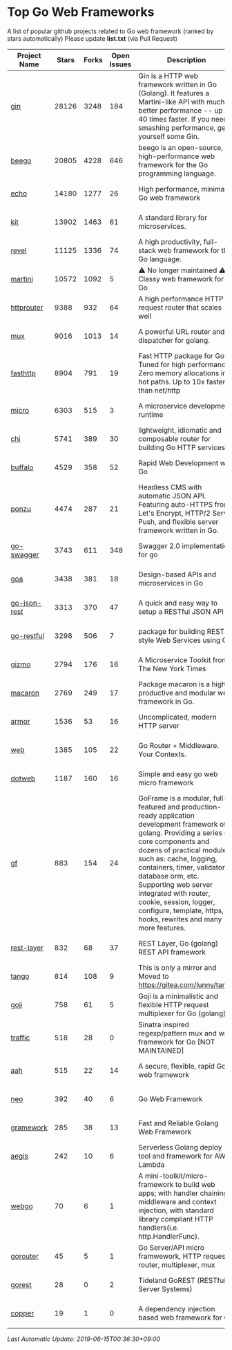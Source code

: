 # Top Go Web Frameworks
A list of popular github projects related to Go web framework (ranked by stars automatically)
Please update **list.txt** (via Pull Request)

| Project Name | Stars | Forks | Open Issues | Description | Last Commit |
| ------------ | ----- | ----- | ----------- | ----------- | ----------- |
| [gin](https://github.com/gin-gonic/gin) | 28126 | 3248 | 184 | Gin is a HTTP web framework written in Go (Golang). It features a Martini-like API with much better performance -- up to 40 times faster. If you need smashing performance, get yourself some Gin. | 2019-06-12 13:07:15 |
| [beego](https://github.com/astaxie/beego) | 20805 | 4228 | 646 | beego is an open-source, high-performance web framework for the Go programming language. | 2019-05-27 09:07:52 |
| [echo](https://github.com/labstack/echo) | 14180 | 1277 | 26 | High performance, minimalist Go web framework | 2019-06-13 20:21:03 |
| [kit](https://github.com/go-kit/kit) | 13902 | 1463 | 61 | A standard library for microservices. | 2019-06-12 16:31:20 |
| [revel](https://github.com/revel/revel) | 11125 | 1336 | 74 | A high productivity, full-stack web framework for the Go language. | 2018-10-30 13:23:52 |
| [martini](https://github.com/go-martini/martini) | 10572 | 1092 | 5 | ⚠️ No longer maintained ⚠️  Classy web framework for Go | 2017-01-21 21:58:54 |
| [httprouter](https://github.com/julienschmidt/httprouter) | 9388 | 932 | 64 | A high performance HTTP request router that scales well | 2018-10-21 22:38:31 |
| [mux](https://github.com/gorilla/mux) | 9016 | 1013 | 14 | A powerful URL router and dispatcher for golang. | 2019-05-17 00:20:44 |
| [fasthttp](https://github.com/valyala/fasthttp) | 8904 | 791 | 19 | Fast HTTP package for Go. Tuned for high performance. Zero memory allocations in hot paths. Up to 10x faster than net/http | 2019-06-14 14:07:33 |
| [micro](https://github.com/micro/micro) | 6303 | 515 | 3 | A microservice development runtime | 2019-06-12 15:12:33 |
| [chi](https://github.com/go-chi/chi) | 5741 | 389 | 30 | lightweight, idiomatic and composable router for building Go HTTP services | 2019-05-08 14:17:39 |
| [buffalo](https://github.com/gobuffalo/buffalo) | 4529 | 358 | 52 | Rapid Web Development w/ Go | 2019-06-14 14:10:43 |
| [ponzu](https://github.com/ponzu-cms/ponzu) | 4474 | 287 | 21 | Headless CMS with automatic JSON API. Featuring auto-HTTPS from Let's Encrypt, HTTP/2 Server Push, and flexible server framework written in Go. | 2019-03-25 19:08:09 |
| [go-swagger](https://github.com/go-swagger/go-swagger) | 3743 | 611 | 348 | Swagger 2.0 implementation for go | 2019-06-01 15:21:07 |
| [goa](https://github.com/goadesign/goa) | 3438 | 381 | 18 | Design-based APIs and microservices in Go | 2019-06-01 21:01:23 |
| [go-json-rest](https://github.com/ant0ine/go-json-rest) | 3313 | 370 | 47 | A quick and easy way to setup a RESTful JSON API | 2017-09-13 04:12:08 |
| [go-restful](https://github.com/emicklei/go-restful) | 3298 | 506 | 7 | package for building REST-style Web Services using Go | 2019-06-11 06:48:10 |
| [gizmo](https://github.com/nytimes/gizmo) | 2794 | 176 | 16 | A Microservice Toolkit from The New York Times | 2019-06-12 14:46:17 |
| [macaron](https://github.com/go-macaron/macaron) | 2769 | 249 | 17 | Package macaron is a high productive and modular web framework in Go. | 2019-03-13 21:40:39 |
| [armor](https://github.com/labstack/armor) | 1536 | 53 | 16 | Uncomplicated, modern HTTP server | 2019-04-17 13:55:09 |
| [web](https://github.com/gocraft/web) | 1385 | 105 | 22 | Go Router + Middleware. Your Contexts. | 2019-02-07 15:06:52 |
| [dotweb](https://github.com/devfeel/dotweb) | 1187 | 160 | 16 | Simple and easy go web micro framework | 2019-06-13 04:37:34 |
| [gf](https://github.com/gogf/gf) | 883 | 154 | 24 | GoFrame is a modular, full-featured and production-ready application development framework of golang. Providing a series of core components and dozens of practical modules, such as: cache, logging, containers, timer, validator, database orm, etc. Supporting web server integrated with router, cookie, session, logger, configure, template, https, hooks, rewrites and many more features.  | 2019-06-14 15:09:33 |
| [rest-layer](https://github.com/rs/rest-layer) | 832 | 68 | 37 | REST Layer, Go (golang) REST API framework | 2019-04-23 10:48:06 |
| [tango](https://github.com/lunny/tango) | 814 | 108 | 9 | This is only a mirror and Moved to https://gitea.com/lunny/tango | 2019-05-17 03:31:10 |
| [goji](https://github.com/goji/goji) | 758 | 61 | 5 | Goji is a minimalistic and flexible HTTP request multiplexer for Go (golang) | 2019-01-26 23:58:29 |
| [traffic](https://github.com/gravityblast/traffic) | 518 | 28 | 0 | Sinatra inspired regexp/pattern mux and web framework for Go [NOT MAINTAINED] | 2015-11-26 21:31:07 |
| [aah](https://github.com/go-aah/aah) | 515 | 22 | 14 | A secure, flexible, rapid Go web framework | 2019-05-15 07:48:52 |
| [neo](https://github.com/ivpusic/neo) | 392 | 40 | 6 | Go Web Framework | 2017-08-14 23:54:31 |
| [gramework](https://github.com/gramework/gramework) | 285 | 38 | 13 | Fast and Reliable Golang Web Framework | 2019-05-21 10:41:47 |
| [aegis](https://github.com/tmaiaroto/aegis) | 242 | 10 | 6 | Serverless Golang deploy tool and framework for AWS Lambda | 2019-05-11 14:39:58 |
| [webgo](https://github.com/bnkamalesh/webgo) | 70 | 6 | 1 | A mini-toolkit/micro-framework to build web apps; with handler chaining, middleware and context injection, with standard library compliant HTTP handlers(i.e. http.HandlerFunc). | 2019-01-12 08:32:05 |
| [gorouter](https://github.com/vardius/gorouter) | 45 | 5 | 1 | Go Server/API micro framwework, HTTP request router, multiplexer, mux | 2019-06-07 07:45:27 |
| [gorest](https://github.com/tideland/gorest) | 28 | 0 | 2 | Tideland GoREST (RESTful Server Systems) | 2017-11-10 13:00:37 |
| [copper](https://github.com/tusharsoni/copper) | 19 | 1 | 0 | A dependency injection based web framework for Go | 2019-06-02 03:37:11 |

*Last Automatic Update: 2019-06-15T00:36:30+09:00*